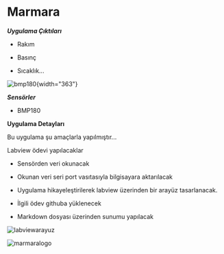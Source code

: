 # **Marmara**

***Uygulama Çıktıları***

-   Rakım

-   Basınç

-   Sıcaklık...

![bmp180](https://www.robotistan.com/bmp180-dijital-hava-basinci-sensoru-31513-17-B.jpg){width="363"}

***Sensörler***

-   BMP180

**Uygulama Detayları**

Bu uygulama şu amaçlarla yapılmıştır...

Labview ödevi yapılacaklar

-   Sensörden veri okunacak

-   Okunan veri seri port vasıtasıyla bilgisayara aktarılacak

-   Uygulama hikayeleştirilerek labview üzerinden bir arayüz tasarlanacak.

-   İlgili ödev githuba yüklenecek

-   Markdown dosyası üzerinden sunumu yapılacak

![labviewarayuz](https://defkey.com/content/images/program/labview-2020-12-14_07-46-09-original-size.JPG)

![marmaralogo](https://www.marmara.edu.tr/_assets/marmara/custom/images/marmara_universitesi_logo.png)
